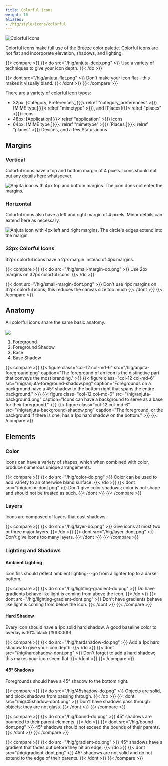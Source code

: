```yaml
---
title: Colorful Icons
weight: 10
aliases:
- /hig/style/icons/colorful
---
```



![Colorful icons](/hig/Sample_color_icons.png)

Colorful icons make full use of the Breeze color palette. Colorful icons are not
flat and incorporate elevation, shadows, and lighting.

{{< compare >}}
{{< do src="/hig/anjuta-deep.png" >}}
Use a variety of techniques to give your icon depth.
{{< /do >}}

{{< dont src="/hig/anjuta-flat.png" >}}
Don't make your icon flat - this makes it visually bland.
{{< /dont >}}
{{< /compare >}}

There are a variety of colorful icon types:

-   32px: [Category, Preferences,]({{< relref "category_preferences" >}})
    [MIME type]({{< relref "mimetype" >}}), and [Places]({{< relref "places" >}}) icons
-   48px: [Application]({{< relref "application" >}}) icons
-   64px: [MIME type,]({{< relref "mimetype" >}}) [Places,]({{< relref "places" >}}) Devices,
    and a few Status icons

Margins
-------

### Vertical

Colorful icons have a top and bottom margin of 4 pixels. Icons should
not put any details here whatsoever.

![Anjuta icon with 4px top and bottom margins. The icon does not enter
the margins.](/hig/anjuta-margin-horiz.png)

### Horizontal
Colorful icons also have a left and right margin of 4 pixels. Minor
details can extend here as necessary.

![Anjuta icon with 4px left and right margins. The circle's edges
extend into the margin.](/hig/anjuta-margin-vert.png)

### 32px Colorful Icons

32px colorful icons have a 2px margin instead of 4px margins.

{{< compare >}}
{{< do src="/hig/small-margin-do.png" >}}
Use 2px margins on 32px colorful icons.
{{< /do >}}

{{< dont src="/hig/small-margin-dont.png" >}}
Don't use 4px margins on 32px colorful icons; this reduces the canvas
size too much
{{< /dont >}}
{{< /compare >}}

Anatomy
-------

All colorful icons share the same basic anatomy.

![](/hig/anjuta-anatomy.png)

1.  Foreground
2.  Foreground Shadow
3.  Base
4.  Base Shadow

{{< compare >}}
{{< figure class="col-12 col-md-6" src="/hig/anjuta-foreground.png" caption="The foreground of an icon is the distinctive part that conveys the most branding." >}}
{{< figure class="col-12 col-md-6" src="/hig/anjuta-foreground-shadow.png" caption="Foregrounds on a background have a 45° shadow to the bottom right that spans the entire background." >}}
{{< figure class="col-12 col-md-6" src="/hig/anjuta-background.png" caption="Icons can have a background to serve as a base for their foreground." >}}
{{< figure class="col-12 col-md-6" src="/hig/anjuta-background-shadow.png" caption="The foreground, or the background if there is one, has a 1px hard  shadow on the bottom." >}}
{{< /compare >}}


Elements
--------

### Color

Icons can have a variety of shapes, which when combined with color,
produce numerous unique arrangements.

{{< compare >}}
{{< do src="/hig/color-do.png" >}}
Color can be used to add variety to an otherwise bland surface.
{{< /do >}}
{{< dont src="/hig/color-dont.png" >}}
Don't give color shadows; color is not shape and should not be treated as
such.
{{< /dont >}}
{{< /compare >}}

### Layers

Icons are composed of layers that cast shadows.

{{< compare >}}
{{< do src="/hig/layer-do.png" >}}
Give icons at most two or three major layers.
{{< /do >}}
{{< dont src="/hig/layer-dont.png" >}}
Don't give icons too many layers.
{{< /dont >}}
{{< /compare >}}

### Lighting and Shadows

#### Ambient Lighting

Icon fills should reflect ambient lighting---go from a lighter top to a
darker bottom.

{{< compare >}}
{{< do src="/hig/lighting-gradient-do.png" >}}
Do have gradients behave like light is coming from above the icon.
{{< /do >}}
{{< dont src="/hig/lighting-gradient-dont.png" >}}
Don't have gradients behave like light is coming from below the icon.
{{< /dont >}}
{{< /compare >}}

#### Hard Shadow

Every icon should have a 1px solid hard shadow. A good baseline color to
overlay is 10% black (#000000).

{{< compare >}}
{{< do src="/hig/hardshadow-do.png" >}}
Add a 1px hard shadow to give your icon depth.
{{< /do >}}
{{< dont src="/hig/hardshadow-dont.png" >}}
Don't forget to add a hard shadow; this makes your icon seem flat.
{{< /dont >}}
{{< /compare >}}

#### 45° Shadows

Foregrounds should have a 45° shadow to the bottom right.

{{< compare >}}
{{< do src="/hig/45shadow-do.png" >}}
Objects are solid, and block shadows from passing through.
{{< /do >}}
{{< dont src="/hig/45shadow-dont.png" >}}
Don't have shadows pass through objects; they are not glass.
{{< /dont >}}
{{< /compare >}}

{{< compare >}}
{{< do src="/hig/bound-do.png" >}}
45° shadows are bounded to their parent elements.
{{< /do >}}
{{< dont src="/hig/bound-dont.png" >}}
45° shadows should not exceed the bounds of their parents.
{{< /dont >}}
{{< /compare >}}

{{< compare >}}
{{< do src="/hig/gradient-do.png" >}}
45° shadows have a gradient that fades out before they hit an edge.
{{< /do >}}
{{< dont src="/hig/gradient-dont.png" >}}
45° shadows are not solid and do not extend to the edge of their parents.
{{< /dont >}}
{{< /compare >}}
